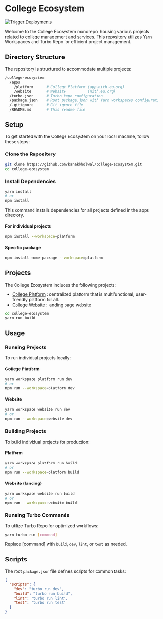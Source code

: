 # College Ecosystem
[![Trigger Deployments](https://github.com/kanakkholwal/college-ecosystem/actions/workflows/ci.yml/badge.svg?branch=main)](https://github.com/kanakkholwal/college-ecosystem/actions/workflows/ci.yml)

Welcome to the College Ecosystem monorepo, housing various projects related to college management and services. This repository utilizes Yarn Workspaces and Turbo Repo for efficient project management.

## Directory Structure

The repository is structured to accommodate multiple projects:

```bash
/college-ecosystem
  /apps
    /platform      # College Platform (app.nith.eu.org)
    /website       # Website          (nith.eu.org)
  /turbo.json      # Turbo Repo configuration
  /package.json    # Root package.json with Yarn workspaces configuration
  /.gitignore      # Git ignore file
  /README.md       # This readme file
  ```

## Setup

To get started with the College Ecosystem on your local machine, follow these steps:

### Clone the Repository

```bash
git clone https://github.com/kanakkholwal/college-ecosystem.git
cd college-ecosystem

```

### Install Dependencies

```bash
yarn install
# or 
npm install
```

This command installs dependencies for all projects defined in the apps directory.

#### For individual projects

```bash
npm install --workspace=platform
```

#### Specific package

```bash
npm install some-package --workspace=platform
```

## Projects

The College Ecosystem includes the following projects:

- [College Platform](https://app.nith.eu.org/) : centralized platform that is multifunctional, user-friendly platform for all.
- [College Website](https://nith.eu.org) : landing page website

```bash
cd college-ecosystem
yarn run build
```

## Usage

### Running Projects

To run individual projects locally:

#### College Platform

```bash
yarn workspace platform run dev
# or
npm run --workspace=platform dev
```

#### Website

```bash
yarn workspace website run dev
# or
npm run --workspace=website dev

```

### Building Projects

To build individual projects for production:

#### Platform

```bash
yarn workspace platform run build
# or 
npm run --workspace=platform build

```

#### Website (landing)

```bash
yarn workspace website run build
# or 
npm run --workspace=website build

```

### Running Turbo Commands

To utilize Turbo Repo for optimized workflows:

```bash
yarn turbo run [command]
```

Replace [command] with `build`, `dev`, `lint`, or `test` as needed.

## Scripts

The root `package.json` file defines scripts for common tasks:

```json
{
  "scripts": {
    "dev": "turbo run dev",
    "build": "turbo run build",
    "lint": "turbo run lint",
    "test": "turbo run test"
  }
}

```
